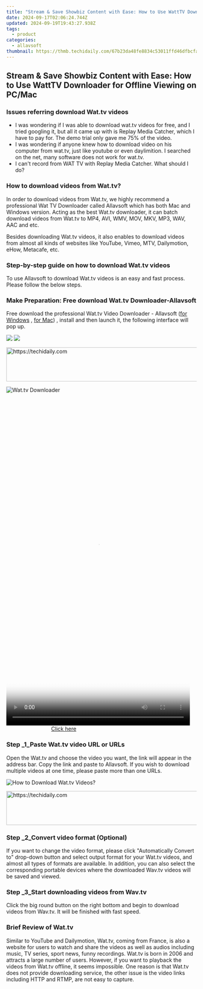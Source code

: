 ```yaml
---
title: "Stream & Save Showbiz Content with Ease: How to Use WattTV Downloader for Offline Viewing on PC/Mac"
date: 2024-09-17T02:06:24.744Z
updated: 2024-09-19T19:43:27.938Z
tags:
  - product
categories:
  - allavsoft
thumbnail: https://thmb.techidaily.com/67b23da48fe8834c53011ffd46dfbcfae0dcd1d4b8032e4d0eac025d92bb93bb.jpg
---
```


## Stream & Save Showbiz Content with Ease: How to Use WattTV Downloader for Offline Viewing on PC/Mac

### Issues referring download Wat.tv videos

* I was wondering if I was able to download wat.tv videos for free, and I tried googling it, but all it came up with is Replay Media Catcher, which I have to pay for. The demo trial only gave me 75% of the video.
* I was wondering if anyone knew how to download video on his computer from wat.tv, just like youtube or even daylimition. I searched on the net, many software does not work for wat.tv.
* I can't record from WAT TV with Replay Media Catcher. What should I do?

### How to download videos from Wat.tv?

In order to download videos from Wat.tv, we highly recommend a professional Wat TV Downloader called Allavsoft which has both Mac and Windows version. Acting as the best Wat.tv downloader, it can batch download videos from Wat.tv to MP4, AVI, WMV, MOV, MKV, MP3, WAV, AAC and etc.

Besides downloading Wat.tv videos, it also enables to download videos from almost all kinds of websites like YouTube, Vimeo, MTV, Dailymotion, eHow, Metacafe, etc.

### Step-by-step guide on how to download Wat.tv videos

To use Allavsoft to download Wat.tv videos is an easy and fast process. Please follow the below steps.

### Make Preparation: Free download Wat.tv Downloader-Allavsoft

Free download the professional Wat.tv Video Downloader - Allavsoft ([for Windows](https://tools.techidaily.com/allavsoft/products/) , [for Mac](https://tools.techidaily.com/allavsoft/products/)) , install and then launch it, the following interface will pop up.

[![](https://www.allavsoft.com/how-to/../images/how-to/free-download-win.jpg)](https://tools.techidaily.com/allavsoft/products/) [![](https://www.allavsoft.com/how-to/../images/how-to/free-download-mac.jpg)](https://tools.techidaily.com/allavsoft/products/)

<!-- affiliate ads begin -->
<a href="https://ephamedtechinc.pxf.io/c/5597632/2139322/26400" target="_top" id="2139322">
  <img src="//a.impactradius-go.com/display-ad/26400-2139322" border="0" alt="https://techidaily.com" width="728" height="90"/>
</a>
<img height="0" width="0" src="https://ephamedtechinc.pxf.io/i/5597632/2139322/26400" style="position:absolute;visibility:hidden;" border="0" />
<!-- affiliate ads end -->

![Wat.tv Downloader](https://www.allavsoft.com/how-to/../images/allavsoft/screen-shot-600.jpg)

<!-- affiliate ads begin -->
<span id="1899850">
					<video width="486" height="864" style="cursor:pointer"
           poster="//a.impactradius-go.com/display-clicktoplayimage/1899850.png"
           onclick="if(!this.playClicked){this.play();this.setAttribute('controls',true);this.playClicked=true;}">
	   <source src="//a.impactradius-go.com/display-ad/14483-1899850">
	   <img src="//a.impactradius-go.com/display-clicktoplayimage/1899850.png" style="border: none; height: 100%; width: 100%; object-fit: contain">
	</video>
	<div style="width:304px;text-align:center"><a href="javascript:window.open(decodeURIComponent('https%3A%2F%2Felectronicx.pxf.io%2Fc%2F5597632%2F1899850%2F14483'), '_blank');void(0);">Click here</a></div>
</span>
<img height="0" width="0" src="https://imp.pxf.io/i/5597632/1899850/14483" style="position:absolute;visibility:hidden;" border="0" />
<!-- affiliate ads end -->

### Step _1_Paste Wat.tv video URL or URLs

Open the Wat.tv and choose the video you want, the link will appear in the address bar. Copy the link and paste to Allavsoft. If you wish to download multiple videos at one time, please paste more than one URLs.

![How to Download Wat.tv Videos?](https://www.allavsoft.com/how-to/../images/how-to/wat-tv-downloader/download-wattv-videos.jpg)

<!-- affiliate ads begin -->
<a href="https://appsumo.8odi.net/c/5597632/2100533/7443" target="_top" id="2100533">
  <img src="//a.impactradius-go.com/display-ad/7443-2100533" border="0" alt="https://techidaily.com" width="728" height="90"/>
</a>
<img height="0" width="0" src="https://appsumo.8odi.net/i/5597632/2100533/7443" style="position:absolute;visibility:hidden;" border="0" />
<!-- affiliate ads end -->

### Step _2_Convert video format (Optional)

If you want to change the video format, please click "Automatically Convert to" drop-down button and select output format for your Wat.tv videos, and almost all types of formats are available. In addition, you can also select the corresponding portable devices where the downloaded Wav.tv videos will be saved and viewed.

### Step _3_Start downloading videos from Wav.tv

Click the big round button on the right bottom and begin to download videos from Wav.tv. It will be finished with fast speed.

### Brief Review of Wat.tv

Similar to YouTube and Dailymotion, Wat.tv, coming from France, is also a website for users to watch and share the videos as well as audios including music, TV series, sport news, funny recordings. Wat.tv is born in 2006 and attracts a large number of users. However, if you want to playback the videos from Wat.tv offline, it seems impossible. One reason is that Wat.tv does not provide downloading service, the other issue is the video links including HTTP and RTMP, are not easy to capture.

<ins class="adsbygoogle"
     style="display:block"
     data-ad-format="autorelaxed"
     data-ad-client="ca-pub-7571918770474297"
     data-ad-slot="1223367746"></ins>

<ins class="adsbygoogle"
     style="display:block"
     data-ad-client="ca-pub-7571918770474297"
     data-ad-slot="8358498916"
     data-ad-format="auto"
     data-full-width-responsive="true"></ins>
